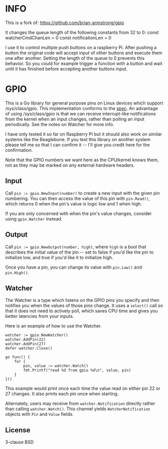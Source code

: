 INFO
================

This is a fork of:
https://github.com/brian-armstrong/gpio

It changes the queue length of the following constants from 32 to 0:
const watcherCmdChanLen = 0
const notificationLen = 0

I use it to control multiple push buttons on a raspberry Pi. After pushing a
button the original code will accept input of other buttons and execute them
one after another. Setting the length of the queue to 0 prevents this behavior.
So you could for example trigger a function with a button and wait until it has
finished before accepting another buttons input.

GPIO
================

This is a Go library for general purpose pins on Linux devices which support /sys/class/gpio. This implementation conforms to the [spec](https://www.kernel.org/doc/Documentation/gpio/sysfs.txt). An advantage of using /sys/class/gpio is that we can receive interrupt-like notifications from the kernel when an input changes, rather than polling an input periodically. See the notes on Watcher for more info.

I have only tested it so far on Raspberry Pi but it should also work on similar systems like the Beaglebone. If you test this library on another system please tell me so that I can confirm it -- I'll give you credit here for the confirmation.

Note that the GPIO numbers we want here as the CPU/kernel knows them, not as they may be marked on any external hardware headers.

Input
---------------

Call `pin := gpio.NewInput(number)` to create a new input with the given pin numbering. You can then access the value of this pin with `pin.Read()`, which returns 0 when the pin's value is logic low and 1 when high.

If you are only concerned with when the pin's value changes, consider using `gpio.Watcher` instead.

Output
---------------

Call `pin := gpio.NewOutput(number, high)`, where `high` is a bool that describes the initial value of the pin -- set to false if you'd like the pin to initialize low, and true if you'd like it to initialize high.

Once you have a pin, you can change its value with `pin.Low()` and `pin.High()`.

Watcher
---------------

The Watcher is a type which listens on the GPIO pins you specify and then notifies you when the values of those pins change. It uses a `select()` call so that it does not need to actively poll, which saves CPU time and gives you better latencies from your inputs.

Here is an example of how to use the Watcher.

```
watcher := gpio.NewWatcher()
watcher.AddPin(22)
watcher.AddPin(27)
defer watcher.Close()

go func() {
    for {
        pin, value := watcher.Watch()
        fmt.Printf("read %d from gpio %d\n", value, pin)
    }
}()
```

This example would print once each time the value read on either pin 22 or 27 changes. It also prints each pin once when starting.

Alternately, users may receive from `watcher.Notification` directly rather than calling `watcher.Watch()`. This channel yields `WatcherNotification` objects with `Pin` and `Value` fields.

License
--------------
3-clause BSD
